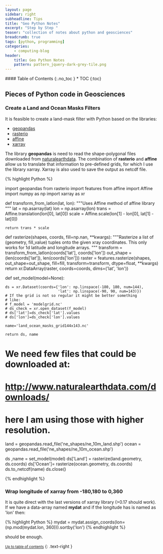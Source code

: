 ```yaml
---
layout: page
sidebar: right
subheadline: Tips
title: "Geo Python Notes"
excerpt: "Step by Step "
teaser: "collection of notes about python and geosciences"
breadcrumb: true
tags: [python, programming]
categories:
    - computing-blog
header:
    title: Geo Python Notes
    pattern: pattern_jquery-dark-grey-tile.png
---
```


<section id="table-of-contents" class="toc">
<div class="panel radius" markdown="1">
#### Table of Contents
{:.no_toc }
*  TOC
{:toc}
</div>
</section><!-- /#table-of-contents -->

Pieces of Python code in Geosciences
--------------------------------------


### Create a Land and Ocean Masks Filters

It is feasible to create a land-mask filter with Python based on the libraries:

- [geopandas](http://geopandas.org/)
- [rasterio](https://rasterio.readthedocs.io/en/stable/)
- [affine](https://github.com/sgillies/affine)
- [xarray](http://xarray.pydata.org/en/stable/)

The library **geopandas** is need to read the shape-polygonal files downloaded from [naturalearthdata](http://www.naturalearthdata.com/downloads/). The combination of **rasterio** and **affine** allow us to translate that information to pre-defined grids, for which I use the library xarray. Xarray is also used to save the output as netcdf file. 

{% highlight Python %}

import geopandas
from rasterio import features
from affine import Affine
import numpy as np
import xarray as xr

def transform_from_latlon(lat, lon):
    """Uses Affine method of affine library
    """
    lat = np.asarray(lat)
    lon = np.asarray(lon)
    trans = Affine.translation(lon[0], lat[0])
    scale = Affine.scale(lon[1] - lon[0], lat[1] - lat[0])
    
    return trans * scale

def rasterize(shapes, coords, fill=np.nan, **kwargs):
    """Rasterize a list of (geometry, fill_value) tuples onto the given
    xray coordinates. This only works for 1d latitude and longitude
    arrays.
    """
    transform = transform_from_latlon(coords['lat'], coords['lon'])
    out_shape = (len(coords['lat']), len(coords['lon']))
    raster = features.rasterize(shapes, out_shape=out_shape,
                                fill=fill, transform=transform,
                                dtype=float, **kwargs)
    return xr.DataArray(raster, coords=coords, dims=('lat', 'lon'))

def set_model(model=None):

    ds = xr.Dataset(coords={'lon': np.linspace(-180, 180, num=144),
                            'lat': np.linspace(-90, 90, num=143)})
    # If the grid is not so regular it might be better something
    # like:
    # f_model = 'modelgrid.nc'
    # ds_check = xr.open_dataset(f_model)
    # ds['lat']=ds_check['lat'].values
    # ds['lon']=ds_check['lon'].values
        
    name='land_ocean_masks_grid144x143.nc'

    return ds, name

# We need few files that could be downloaded at:
# http://www.naturalearthdata.com/downloads/
# here I am using those with higher resolution.

land = geopandas.read_file('ne_shapes/ne_10m_land.shp')
ocean = geopandas.read_file('ne_shapes/ne_10m_ocean.shp')

ds ,name = set_model(model)
ds['Land'] = rasterize(land.geometry, ds.coords)
ds['Ocean']= rasterize(ocean.geometry, ds.coords)
ds.to_netcdf(name)
ds.close()

{% endhighlight %}

### Wrap longitude of xarray from -180,180 to 0,360

It is quite direct with the last versions of xarray library (>0.17 should work). If we have a data-array named **mydat** and if the longitude has is named as 'lon' then:

{% highlight Python %}
mydat = mydat.assign_coords(lon=(np.mod(mydat.lon, 360))).sortby('lon')
{% endhighlight %}

should be enough.


<small markdown="1">[Up to table of contents](#toc)</small>
{: .text-right }

